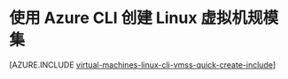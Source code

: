 <properties
    pageTitle="创建虚拟机规模集 | Azure"
    description="使用 Azure CLI 创建虚拟机规模集"
    services="virtual-machine-scale-sets"
    documentationcenter=""
    author="gatneil"
    manager="madhana"
    editor="tysonn"
    tags="azure-resource-manager"
    translationtype="Human Translation" />
<tags
    ms.assetid="0901d4ca-98dd-4c78-bf6c-a79c932e5b89"
    ms.service="virtual-machine-scale-sets"
    ms.workload="na"
    ms.tgt_pltfrm="na"
    ms.devlang="na"
    ms.topic="get-started-article"
    ms.date="2/21/2017"
    wacn.date="04/17/2017"
    ms.author="negat"
    ms.sourcegitcommit="e0e6e13098e42358a7eaf3a810930af750e724dd"
    ms.openlocfilehash="95662c18a9278d96867bb31f6ae2e2b0ef7e55b5"
    ms.lasthandoff="04/06/2017" />

# <a name="create-a-linux-virtual-machine-scale-set-using-azure-cli"></a>使用 Azure CLI 创建 Linux 虚拟机规模集
[AZURE.INCLUDE [virtual-machines-linux-cli-vmss-quick-create-include](../../includes/virtual-machines-linux-nodejs-cli-vmss-quick-create-include.md)]